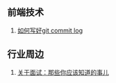 ## 前端技术

1. [如何写好git commit log](http://blueskykong.com/2018/05/16/commit-log-git/)

## 行业周边

1. [关于面试：那些你应该知道的事儿](https://www.cnblogs.com/imyalost/p/9434457.html)
